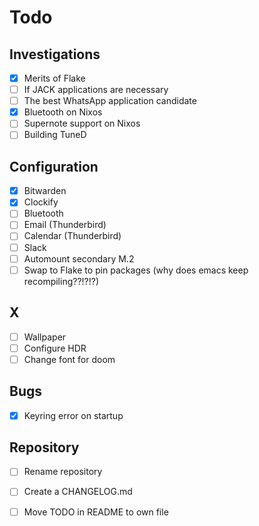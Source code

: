 # Todo

## Investigations
- [x] Merits of Flake
- [ ] If JACK applications are necessary
- [ ] The best WhatsApp application candidate
- [x] Bluetooth on Nixos
- [ ] Supernote support on Nixos
- [ ] Building TuneD

## Configuration
- [x] Bitwarden
- [x] Clockify
- [ ] Bluetooth
- [ ] Email (Thunderbird)
- [ ] Calendar (Thunderbird)
- [ ] Slack
- [ ] Automount secondary M.2
- [ ] Swap to Flake to pin packages (why does emacs keep recompiling??!?!?)

## X
- [ ] Wallpaper
- [ ] Configure HDR
- [ ] Change font for doom

## Bugs
- [x] Keyring error on startup

## Repository
- [ ] Rename repository
- [ ] Create a CHANGELOG.md
- [ ] Move TODO in README to own file

